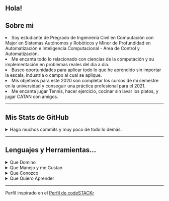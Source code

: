 ## Hola!

<section>
  <h2>
    Sobre mi
  </h2>
  <lu>
    <li>
      Soy estudiante de Pregrado de Ingenirería Civil en Computación 
      con  Major en Sistemas Autónomos y Robóticos y Minor de 
      Profundidad en Automatización e Inteligencia Computacional - 
      Area de Control y Automatización.
    </li>
    <li>
      Me encanta todo lo relacionado con ciencias de la computación y 
      su implementación en problemas reales del dia a dia. 
    </li>
    <li>
      Busco oportunidades para aplicar todo lo que he aprendido sin 
      importar la escala, industria o campo al cual se aplique.
    </li>
    <li>
      Mis objetivos para este 2020 son completar los cursos de mi 
      semestre en la universidad y conseguir una práctica profesional 
      para el 2021.
    </li>
    <li>
      Me encanta jugar Tennis, hacer ejercicio, cocinar sin lavar los 
      platos, y jugar CATAN con amigos.
    </li>
  </lu>
</section>

***

<section>
  <h1>
    Mis Stats de GitHub
  </h1>
  <details>
    <summary>
      Hago muchos commits y muy poco de todo lo demás.
    </summary>
    <img 
      alt="GitHub Stats"
      src="https://github-readme-stats.vercel.app/api?username=HenryBlairG&count_private=true&show_icons=true"
    />
  </details>
</section>

***

<section>
    <h1>
        Lenguajes y Herramientas...
    </h1>
    <details>
      <summary>
        Que Domino
      </summary>
      <img 
        alt="Python"
        align="center"
        width=30px
        src="https://seeklogo.com/images/P/python-logo-A32636CAA3-seeklogo.com.png"
      />
      <img 
        alt="Terminal"
        align="center"
        width=30px
        src="https://camo.githubusercontent.com/bbfa2a5c01460358f6e1d761b08211d2be318447/687474703a2f2f656c656d656e746172792e696f2f696d616765732f646f63732f68756d616e2d696e746572666163652d67756964656c696e65732f69636f6e732f36342f7574696c69746965732d7465726d696e616c2e737667"
      />
      <img 
        alt="Git"
        align="center"
        width=30px
        src="https://raw.githubusercontent.com/github/explore/80688e429a7d4ef2fca1e82350fe8e3517d3494d/topics/git/git.png"
      />
      <img 
        alt="VS Code"
        align="center"
        width=30px
        src="https://raw.githubusercontent.com/github/explore/80688e429a7d4ef2fca1e82350fe8e3517d3494d/topics/visual-studio-code/visual-studio-code.png"
      />
  </details>
  <details>
    <summary>
      Que Manejo y me Gustan
    </summary>
  </details>
  <details>
    <summary>
      Que Conozco
    </summary>
  </details>
  <details>
    <summary>
      Que Quiero Aprender
    </summary>
  </details>
</section>

***

Perfil inspirado en el [Perfil de codeSTACKr](https://github.com/codeSTACKr/codeSTACKr/blob/master/README.md)
